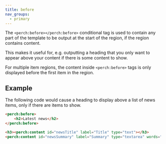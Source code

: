 ```yaml
---
title: before
nav_groups:
  - primary
---
```


The `<perch:before></perch:before>` conditional tag is used to contain any part of the template to be output at the start of the region, if the region contains content.

This makes it useful for, e.g. outputting a heading that you only want to appear above your content if there is some content to show.

For multiple item regions, the content inside `<perch:before>` tags is only displayed before the first item in the region.

## Example

The following code would cause a heading to display above a list of news items, only if there are items to show.

```html
<perch:before>
    <h2>Latest news</h2>
</perch:before>

<h3><perch:content id="newsTitle" label="Title" type="text"></h3>
<perch:content id="newsSummary" label="Summary" type="textarea" words="30">
```
